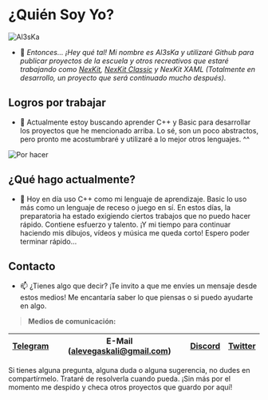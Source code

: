 # ¿Quién Soy Yo?
![Al3sKa](https://user-images.githubusercontent.com/68668508/161415896-5a73dd53-ce57-4665-9747-42b71b339cd4.jpg)

- 👋 _Entonces... ¡Hey qué tal! Mi nombre es Al3sKa y utilizaré Github para publicar proyectos de la escuela y otros recreativos que estaré trabajando como [NexKit](https://www.youtube.com/watch?v=0BiQkSgYzt8), [NexKit Classic](https://www.youtube.com/watch?v=plEbotLpajo) y NexKit XAML (Totalmente en desarrollo, un proyecto que será continuado mucho después)._

## Logros por trabajar
- 👀 Actualmente estoy buscando aprender C++ y Basic para desarrollar los proyectos que he mencionado arriba. Lo sé, son un poco abstractos, pero pronto me acostumbraré y utilizaré a lo mejor otros lenguajes. ^^ 

![Por hacer](https://user-images.githubusercontent.com/68668508/161416239-280e5eeb-c70f-4316-97dd-a2e05b4e8635.png)

## ¿Qué hago actualmente?
- 🌱 Hoy en día uso C++ como mi lenguaje de aprendizaje. Basic lo uso más como un lenguaje de receso o juego en sí. En estos días, la preparatoria ha estado exigiendo ciertos trabajos que no puedo hacer rápido. Contiene esfuerzo y talento. ¡Y mi tiempo para continuar haciendo mis dibujos, vídeos y música me queda corto! Espero poder terminar rápido...

## Contacto

- 📫 ¿Tienes algo que decir? ¡Te invito a que me envíes un mensaje desde estos medios! Me encantaría saber lo que piensas o si puedo ayudarte en algo. 

> **Medios de comunicación:**

| [Telegram](https://t.me/Al3sKa) | E-Mail (alevegaskali@gmail.com) | [Discord](https://dsc.gg/ArenaNex) | [Twitter](https://twitter.com/Al3sKaTheCatFox)
| ------------- | ------------- | ------------- | ------------- |

Si tienes alguna pregunta, alguna duda o alguna sugerencia, no dudes en compartírmelo. Trataré de resolverla cuando pueda. ¡Sin más por el momento me despido y checa otros proyectos que guardo por aquí!
  
<!---
Al3sKa/Al3sKa is a ✨ special ✨ repository because its `README.md` (this file) appears on your GitHub profile.
You can click the Preview link to take a look at your changes.
--->

